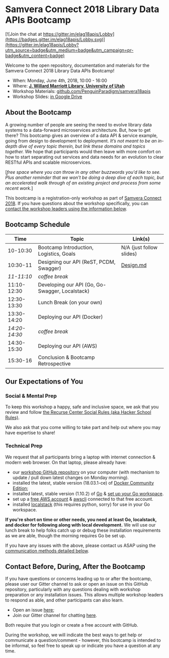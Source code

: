 # Samvera Connect 2018 Library Data APIs Bootcamp

[![Join the chat at https://gitter.im/elag18apis/Lobby](https://badges.gitter.im/elag18apis/Lobby.svg)](https://gitter.im/elag18apis/Lobby?utm_source=badge&utm_medium=badge&utm_campaign=pr-badge&utm_content=badge)

Welcome to the open repository, documentation and materials for the Samvera Connect 2018 Library Data APIs Bootcamp!

* When: Monday, June 4th, 2018, 10:00 - 16:00
* Where: [**J. Willard Marriott Library, University of Utah**](https://www.lib.utah.edu/info/directions.php)
* Workshop Materials: [github.com/PenguinParadigm/samvera18apis](https://github.com/PenguinParadigm/samvera18apis)
* Workshop Slides: [in Google Drive](https://docs.google.com/presentation/d/1poBSkmk6keseqoygDEgbzgsbCqTxUxTHYe4VrYMrPAA/edit?usp=sharing)

## About the Bootcamp

A growing number of people are seeing the need to evolve library data systems to a data-forward microservices architecture. But, how to get there? This bootcamp gives an overview of a data API & service example, going from design to development to deployment. *It’s not meant to be an in-depth dive of every topic therein, but link these domains and topics together.* We hope that participants would then leave with more comfort on how to start separating out services and data needs for an evolution to clear RESTful APIs and scalable microservices.

[*free space where you can throw in any other buzzwords you'd like to see. Plus another reminder that we won't be doing a deep dive of each topic, but an accelerated walk through of an existing project and process from some recent work.*]

This bootcamp is a registration-only workshop as part of [Samvera Connect 2018](https://connect2018.lib.utah.edu/). If you have questions about the workshop specifically, you can [contact the workshop leaders using the information below](#contact-before-during-after-the-bootcamp).

## Bootcamp Schedule

Time          | Topic                                           | Link(s)
------------- | ----------------------------------------------- | ------------------------------------------
10-10:30      | Bootcamp Introduction, Logistics, Goals         | N/A (just follow slides)
10:30-11      | Designing our API (ReST, PCDM, Swagger)         | [Design.md](https://github.com/PenguinParadigm/samvera18apis/blob/master/Design.md)
*11-11:10*    | *coffee break*                                  |
11:10-12:30   | Developing our API (Go, Go-Swagger, Localstack) |
12:30-13:30   | Lunch Break (on your own)                       |
13:30-14:20   | Deploying our API (Docker)                      |
*14:20-14:30* | *coffee break*                                  |
14:30-15:30   | Deploying our API (AWS)                         |
15:30-16      | Conclusion & Bootcamp Retrospective             |

## Our Expectations of You

### Social & Mental Prep

To keep this workshop a happy, safe and inclusive space, we ask that you review and follow [the Recurse Center Social Rules (aka Hacker School Rules)](https://www.recurse.com/manual#sub-sec-social-rules).

We also ask that you come willing to take part and help out where you may have expertise to share!

### Technical Prep

We request that all participants bring a laptop with internet connection & modern web browser. On that laptop, please already have:

- our [workshop GitHub repository](https://github.com/PenguinParadigm/samvera18apis) on your computer (with mechanism to update / pull down latest changes on Monday morning).
- installed the latest, stable version (18.03.1-ce) of [Docker Community Edition](https://www.docker.com/community-edition);
- installed latest, stable version (1.10.2) of [Go](https://golang.org/doc/install#install) & [set up your Go workspace](https://github.com/sul-dlss-labs/taco#go-local-development-setup).
- set up a [free AWS account](https://aws.amazon.com/free/) & [awscli](https://docs.aws.amazon.com/cli/latest/userguide/installing.html) connected to that free account.
- installed [localstack](https://github.com/localstack/localstack#installing) (this requires python, sorry) for use in your Go workspace.

**If you're short on time or other needs, you need at least Go, localstack, and docker for following along with local development.** We will use our lunch break to help folks catch up or debug these installation requirements as we are able, though the morning requires Go be set up.

If you have any issues with the above, please contact us ASAP using the [communication methods detailed below](#contact-before-during-after-the-bootcamp).

## Contact Before, During, After the Bootcamp

If you have questions or concerns leading up to or after the bootcamp, please user our Gitter channel to ask or open an issue on this GitHub repository, particularly with any questions dealing with workshop preparation or any installation issues. This allows multiple workshop leaders to respond as able, and other participants can also learn.
- Open an issue [here](https://github.com/PenguinParadigm/samvera18apis/issues);
- Join our Gitter channel for chatting [here](https://gitter.im/elag18apis/Lobby?utm_source=share-link&utm_medium=link&utm_campaign=share-link).

Both require that you login or create a free account with GitHub.

During the workshop, we will indicate the best ways to get help or communicate a question/comment - however, this bootcamp is intended to be informal, so feel free to speak up or indicate you have a question at any time.
